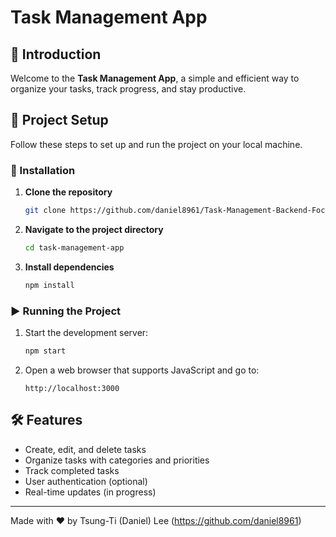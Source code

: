 # Task Management App

## 🚀 Introduction
Welcome to the **Task Management App**, a simple and efficient way to organize your tasks, track progress, and stay productive.

## 📂 Project Setup
Follow these steps to set up and run the project on your local machine.

### 🔧 Installation
1. **Clone the repository**
   ```sh
   git clone https://github.com/daniel8961/Task-Management-Backend-Focused.git
   ```
2. **Navigate to the project directory**
   ```sh
   cd task-management-app
   ```
3. **Install dependencies**
   ```sh
   npm install
   ```

### ▶️ Running the Project
1. Start the development server:
   ```sh
   npm start
   ```
2. Open a web browser that supports JavaScript and go to:
   ```
   http://localhost:3000
   ```

## 🛠️ Features
- Create, edit, and delete tasks
- Organize tasks with categories and priorities
- Track completed tasks
- User authentication (optional)
- Real-time updates (in progress)


---
Made with ❤️ by Tsung-Ti (Daniel) Lee (https://github.com/daniel8961)

